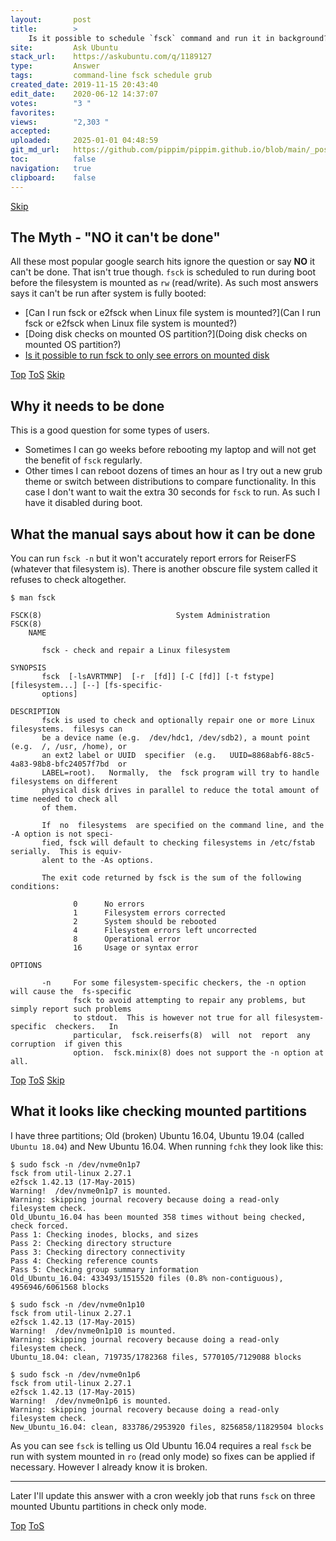 ```yaml
---
layout:       post
title:        >
    Is it possible to schedule `fsck` command and run it in background?
site:         Ask Ubuntu
stack_url:    https://askubuntu.com/q/1189127
type:         Answer
tags:         command-line fsck schedule grub
created_date: 2019-11-15 20:43:40
edit_date:    2020-06-12 14:37:07
votes:        "3 "
favorites:    
views:        "2,303 "
accepted:     
uploaded:     2025-01-01 04:48:59
git_md_url:   https://github.com/pippim/pippim.github.io/blob/main/_posts/2019/2019-11-15-Is-it-possible-to-schedule-_fsck_-command-and-run-it-in-background_.md
toc:          false
navigation:   true
clipboard:    false
---
```



<a id="hdr1"></a>
<div class="hdr-bar">  <a href="#hdr2">Skip</a></div>

## The Myth - "NO it can't be done"

All these most popular google search hits ignore the question or say **NO** it can't be done. That isn't true though. `fsck` is scheduled to run during boot before the filesystem is mounted as `rw` (read/write). As such most answers says it can't be run after system is fully booted:

- [Can I run fsck or e2fsck when Linux file system is mounted?](Can I run fsck or e2fsck when Linux file system is mounted?)
- [Doing disk checks on mounted OS partition?](Doing disk checks on mounted OS partition?)
- [Is it possible to run fsck to only see errors on mounted disk][1]


<a id="hdr2"></a>
<div class="hdr-bar">  <a href="#">Top</a>  <a href="#hdr1">ToS</a>  <a href="#hdr3">Skip</a></div>

## Why it needs to be done

This is a good question for some types of users. 

- Sometimes I can go weeks before rebooting my laptop and will not get the benefit of `fsck` regularly.
- Other times I can reboot dozens of times an hour as I try out a new grub theme or switch between distributions to compare functionality. In this case I don't want to wait the extra 30 seconds for `fsck` to run. As such I have it disabled during boot.

## What the manual says about how it can be done

You can run `fsck -n` but it won't accurately report errors for ReiserFS (whatever that filesystem is). There is another obscure file system called it refuses to check altogether.

``` 
$ man fsck

FSCK(8)                              System Administration                             FSCK(8)
    NAME

       fsck - check and repair a Linux filesystem

SYNOPSIS
       fsck  [-lsAVRTMNP]  [-r  [fd]] [-C [fd]] [-t fstype] [filesystem...] [--] [fs-specific-
       options]

DESCRIPTION
       fsck is used to check and optionally repair one or more Linux filesystems.  filesys can
       be a device name (e.g.  /dev/hdc1, /dev/sdb2), a mount point (e.g.  /, /usr, /home), or
       an ext2 label or UUID  specifier  (e.g.   UUID=8868abf6-88c5-4a83-98b8-bfc24057f7bd  or
       LABEL=root).   Normally,  the  fsck program will try to handle filesystems on different
       physical disk drives in parallel to reduce the total amount of time needed to check all
       of them.

       If  no  filesystems  are specified on the command line, and the -A option is not speci‐
       fied, fsck will default to checking filesystems in /etc/fstab serially.  This is equiv‐
       alent to the -As options.

       The exit code returned by fsck is the sum of the following conditions:

              0      No errors
              1      Filesystem errors corrected
              2      System should be rebooted
              4      Filesystem errors left uncorrected
              8      Operational error
              16     Usage or syntax error

OPTIONS

       -n     For some filesystem-specific checkers, the -n option will cause the  fs-specific
              fsck to avoid attempting to repair any problems, but simply report such problems
              to stdout.  This is however not true for all filesystem-specific  checkers.   In
              particular,  fsck.reiserfs(8)  will  not  report  any  corruption  if given this
              option.  fsck.minix(8) does not support the -n option at all.

```

<a id="hdr3"></a>
<div class="hdr-bar">  <a href="#">Top</a>  <a href="#hdr2">ToS</a>  <a href="#hdr4">Skip</a></div>

## What it looks like checking mounted partitions

I have three partitions; Old (broken) Ubuntu 16.04, Ubuntu 19.04 (called `Ubuntu 18.04`) and New Ubuntu 16.04. When running `fchk` they look like this:

``` 
$ sudo fsck -n /dev/nvme0n1p7
fsck from util-linux 2.27.1
e2fsck 1.42.13 (17-May-2015)
Warning!  /dev/nvme0n1p7 is mounted.
Warning: skipping journal recovery because doing a read-only filesystem check.
Old_Ubuntu_16.04 has been mounted 358 times without being checked, check forced.
Pass 1: Checking inodes, blocks, and sizes
Pass 2: Checking directory structure
Pass 3: Checking directory connectivity
Pass 4: Checking reference counts
Pass 5: Checking group summary information
Old_Ubuntu_16.04: 433493/1515520 files (0.8% non-contiguous), 4956946/6061568 blocks

$ sudo fsck -n /dev/nvme0n1p10
fsck from util-linux 2.27.1
e2fsck 1.42.13 (17-May-2015)
Warning!  /dev/nvme0n1p10 is mounted.
Warning: skipping journal recovery because doing a read-only filesystem check.
Ubuntu_18.04: clean, 719735/1782368 files, 5770105/7129088 blocks

$ sudo fsck -n /dev/nvme0n1p6
fsck from util-linux 2.27.1
e2fsck 1.42.13 (17-May-2015)
Warning!  /dev/nvme0n1p6 is mounted.
Warning: skipping journal recovery because doing a read-only filesystem check.
New_Ubuntu_16.04: clean, 833786/2953920 files, 8256858/11829504 blocks
```

As you can see `fsck` is telling us Old Ubuntu 16.04 requires a real `fsck` be run with system mounted in `ro` (read only mode) so fixes can be applied if necessary. However I already know it is broken.


----------


Later I'll update this answer with a cron weekly job that runs `fsck` on three mounted Ubuntu partitions in check only mode.

  [1]: https://unix.stackexchange.com/questions/439675/is-it-possible-to-run-fsck-to-only-see-errors-on-mounted-disk


<a id="hdr4"></a>
<div class="hdr-bar">  <a href="#">Top</a>  <a href="#hdr3">ToS</a></div>

